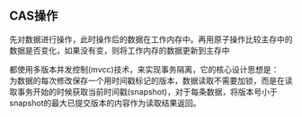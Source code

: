 ## CAS操作 ##
先对数据进行操作，此时操作后的数据在工作内存中。再用原子操作比较主存中的数据是否变化，如果没有变，则将工作内存的数据更新到主存中

都使用多版本并发控制(mvcc)技术，来实现事务隔离，它的核心设计思想是：  
为数据的每次修改保存一个用时间戳标记的版本，数据读取不需要加锁，而是在读取事务开始的时候获取当前时间戳(snapshot)，对于每条数据，将版本号小于snapshot的最大已提交版本的内容作为读取结果返回。